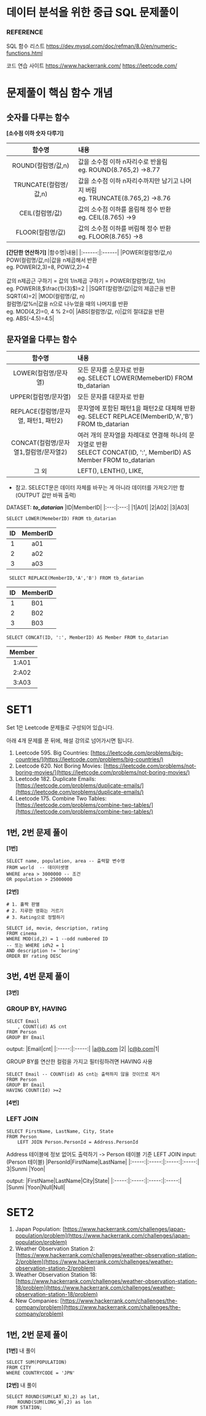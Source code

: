 ﻿# 데이터 분석을 위한 중급 SQL 문제풀이

### REFERENCE
SQL 함수 리스트
https://dev.mysql.com/doc/refman/8.0/en/numeric-functions.html

코드 연습 사이트
https://www.hackerrank.com/
https://leetcode.com/

# 문제풀이 핵심 함수 개념
## 숫자를 다루는 함수

**[소수점 이하 숫자 다루기]**

|함수명|내용|
|:------:|:------|
|ROUND(컬럼명/값,n)|값을 소수점 이하 n자리수로 반올림<br/>eg. ROUND(8.765,2) ->8.77|
|TRUNCATE(컬럼명/값,n)|값을 소수점 이하 n자리수까지만 남기고 나머지 버림<br/>eg. TRUNCATE(8.765,2) ->8.76|
|CEIL(컬럼명/값)|값의 소수점 이하를 올림해 정수 반환<br/>eg. CEIL(8.765) ->9|
|FLOOR(컬럼명/값)|값의 소수점 이하를 버림해 정수 반환<br/>eg. FLOOR(8.765) ->8|

**[간단한 연산하기]**
|함수명|내용|
|:------:|:------|
|POWER(컬럼명/값,n)<br/>POW(컬럼명/값,n)|값을 n제곱해서 반환<br/>eg. POWER(2,3)=8, POW(2,2)=4<br/><br/> 값의 n제곱근 구하기 = 값의 1/n제곱 구하기 = POWER(칼럼명/값, 1/n) <br/>eg. POWER(8,$\frac{1}{3}$)=2 |
|SQRT(칼럼명/값)|값의 제곱근을 반환<br/>SQRT(4)=2|
|MOD(컬럼명/값, n)<br/>컬럼명/값%n|값을 n으로 나누었을 때의 나머지를 반환<br/>eg. MOD(4,2)=0, 4 % 2=0|
|ABS(컬럼명/값, n)|값의 절대값을 반환 <br/> eg. ABS(-4.5)=4.5|

## 문자열을 다루는 함수

|함수명|내용|
|:------:|:------|
|LOWER(컬럼명/문자열)|모든 문자를 소문자로 반환<br/> eg. SELECT LOWER(MemeberID) FROM tb_datarian|
|UPPER(컬럼명/문자열)|모든 문자를 대문자로 반환|
|REPLACE(컬럼명/문자열, 패턴1, 패턴2)|문자열에 포함된 패턴1을 패턴2로 대체해 반환<br/>eg. SELECT REPLACE(MemberID,'A','B') FROM tb_datarian|
|CONCAT(컬럼명/문자열1,컬럼명/문자열2)|여러 개의 문자열을 차례대로 연결해 하나의 문자열로 반환 <br/> SELECT CONCAT(ID, ':', MemberID) AS Member FROM to_datarian|
|그 외|LEFT(), LENTH(), LIKE, |

- 참고. SELECT문은 데이터 자체를 바꾸는 게 아니라 데이터를 가져오기만 함(OUTPUT 값만 바꿔 출력)

DATASET: ***to_datarian***
|ID|MemberID|
|:---:|:---:|
|1|A01|
|2|A02|
|3|A03|
```
SELECT LOWER(MemeberID) FROM tb_datarian
```
|ID|MemberID|
|:---:|:---:|
|1|a01|
|2|a02|
|3|a03|
```
 SELECT REPLACE(MemberID,'A','B') FROM tb_datarian
 ```
|ID|MemberID|
|:---:|:---:|
|1|B01|
|2|B02|
|3|B03|
```
SELECT CONCAT(ID, ':', MemberID) AS Member FROM to_datarian
```
|Member|
|:---:|
|1:A01|
|2:A02|
|3:A03|

# SET1
Set 1은 Leetcode 문제들로 구성되어 있습니다.

아래 4개 문제를 푼 뒤에, 해설 강의로 넘어가시면 됩니다.

1.  Leetcode 595. Big Countries: [https://leetcode.com/problems/big-countries/](https://leetcode.com/problems/big-countries/)
2.  Leetcode 620. Not Boring Movies: [https://leetcode.com/problems/not-boring-movies/](https://leetcode.com/problems/not-boring-movies/)
3.  Leetcode 182. Duplicate Emails: [https://leetcode.com/problems/duplicate-emails/](https://leetcode.com/problems/duplicate-emails/)
4.  Leetcode 175. Combine Two Tables: [https://leetcode.com/problems/combine-two-tables/](https://leetcode.com/problems/combine-two-tables/)


## 1번, 2번 문제 풀이
**[1번]**
```
SELECT name, population, area -- 출력할 변수명
FROM world  -- 데이터셋명
WHERE area > 3000000 -- 조건
OR population > 25000000
```
**[2번]**
```
# 1. 홀짝 판별
# 2. 지루한 영화는 거르기
# 3. Rating으로 정렬하기

SELECT id, movie, description, rating
FROM cinema
WHERE MOD(id,2) = 1 --odd numbered ID 
-- 또는 WHERE id%2 = 1
AND description != 'boring'
ORDER BY rating DESC
```
## 3번, 4번 문제 풀이
**[3번]**
### GROUP BY, HAVING
```
SELECT Email
	, COUNT(id) AS cnt
FROM Person
GROUP BY Email
```
output:
|Email|cnt|
|:-----:|:-----:|
|a@b.com |2|
|c@b.com|1|

GROUP BY를 연산한 컬럼을 가지고  필터링하려면 HAVING 사용 
```
SELECT Email -- COUNT(id) AS cnt는 출력하지 않을 것이므로 제거
FROM Person
GROUP BY Email
HAVING COUNT(Id) >=2
```
**[4번]**
### LEFT JOIN
```
SELECT FirstName, LastName, City, State
FROM Person
	LEFT JOIN Person.PersonId = Address.PersonId
```
Address 테이블에 정보 없어도 출력하기 -> Person 테이블 기준 LEFT JOIN
input: (Person 테이블)
|PersonId|FirstName|LastName|
|:-----:|:-----:|:-----:|:-----:|
3|Sunmi |Yoon|

output:
|FirstName|LastName|City|State|
|:-----:|:-----:|:-----:|:-----:|
|Sunmi |Yoon|Null|Null|

# SET2
1.  Japan Population: [https://www.hackerrank.com/challenges/japan-population/problem](https://www.hackerrank.com/challenges/japan-population/problem)
2.  Weather Observation Station 2: [https://www.hackerrank.com/challenges/weather-observation-station-2/problem](https://www.hackerrank.com/challenges/weather-observation-station-2/problem)
3.  Weather Observation Station 18: [https://www.hackerrank.com/challenges/weather-observation-station-18/problem](https://www.hackerrank.com/challenges/weather-observation-station-18/problem)
4.  New Companies: [https://www.hackerrank.com/challenges/the-company/problem](https://www.hackerrank.com/challenges/the-company/problem)

## 1번, 2번 문제 풀이
**[1번]**
내 풀이
```
SELECT SUM(POPULATION) 
FROM CITY
WHERE COUNTRYCODE = 'JPN'
```

**[2번]**
내 풀이
```
SELECT ROUND(SUM(LAT_N),2) as lat,
    ROUND(SUM(LONG_W),2) as lon
FROM STATION;
```
